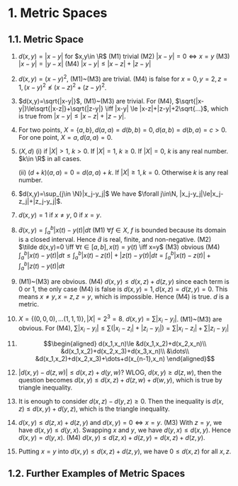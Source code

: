 # 1. Metric Spaces

## 1.1. Metric Space

1. $d(x,y)=|x-y|$ for $x,y\in \R$
    (M1) trivial
    (M2) $|x-y|=0 \iff x=y$
    (M3) $|x-y|=|y-x|$
    (M4) $|x-y|\le|x-z|+|z-y|$

2. $d(x,y)=(x-y)^2$, (M1)~(M3) are trivial. (M4) is false for $x=0, y=2, z=1, (x-y)^2\nleq (x-z)^2+(z-y)^2$.

3. $d(x,y)=\sqrt{|x-y|}$, (M1)~(M3) are trivial. For (M4), $\sqrt{|x-y|}\le\sqrt{|x-z|}+\sqrt{|z-y|} \iff |x-y| \le |x-z|+|z-y|+2\sqrt{...}$, which is true from $|x-y|\le |x-z|+|z-y|$.

4. For two points, $X=\{a,b\}, d(a,a)=d(b,b)=0, d(a,b)=d(b,a)=c>0$. For one point, $X={a}, d(a,a)=0$.

5. $(X,d)$
    (i) if $|X|>1$, $k>0$. If $|X|=1$, $k\ge 0$. If $|X|=0$, $k$ is any real number. $k\in \R$ in all cases.

    (ii) $(d+k)(a,a)=0=d(a,a)+k$. If $|X|\ge 1, k=0$. Otherwise $k$ is any real number.

6. $d(x,y)=\sup_{j\in \N}|x_j-y_j|$
    We have $\forall j\in\N, |x_j-y_j|\le|x_j-z_j|+|z_j-y_j|$.

7. $d(x,y)=1$ if $x\ne y$, 0 if $x=y$.

8. $\tilde d(x,y)=\int_a^b |x(t)-y(t)|dt$
    (M1) $\forall f\in X$, $f$ is bounded because its domain is a closed interval. Hence $\tilde d$ is real, finite, and non-negative.
    (M2) $\tilde d(x,y)=0 \iff $\forall t\in[a,b], x(t)=y(t)$ \iff x=y$
    (M3) obvious
    (M4) $\int_a^b |x(t)-y(t)|dt\le \int_a^b |x(t)-z(t)|+|z(t)-y(t)|dt = \int_a^b |x(t)-z(t)|+\int_a^b |z(t)-y(t)|dt$

9. (M1)~(M3) are obvious.
    (M4) $d(x,y)\le d(x,z)+d(z,y)$
    since each term is $0$ or $1$, the only case (M4) is false is $d(x,y)=1, d(x,z)=d(z,y)=0$. This means $x\ne y, x=z, z=y$, which is impossible. Hence (M4) is true. $d$ is a metric.

10. $X=\{(0,0,0),...(1,1,1)\}, |X|=2^3=8$. $d(x,y)=\sum |x_i-y_i|$.
    (M1)~(M3) are obvious.
    For (M4), $\sum |x_i-y_i|\le\sum(|x_i-z_i|+|z_i-y_i|)=\sum|x_i-z_i|+\sum|z_i-y_i|$

11. $$\begin{aligned}
    d(x_1,x_n)\le &d(x_1,x_2)+d(x_2,x_n)\\
    &d(x_1,x_2)+d(x_2,x_3)+d(x_3,x_n)\\
    &\dots\\
    &d(x_1,x_2)+d(x_2,x_3)+\dots+d(x_{n-1},x_n)
    \end{aligned}$$

12. $|d(x,y)-d(z,w)|\le d(x,z)+d(y,w)$?
    WLOG, $d(x,y)\ge d(z,w)$, then the question becomes
    $d(x,y)\le d(x,z)+d(z,w)+d(w,y)$, which is true by triangle inequality.

13. It is enough to consider $d(x,z)-d(y,z)\ge0$. Then the inequality is $d(x,z)\le d(x,y)+d(y,z)$, which is the triangle inequality.

14. $d(x,y)\le d(z,x)+d(z,y)$ and $d(x,y)=0 \iff x=y$.
    (M3) With $z=y$, we have $d(x,y)\le d(y,x)$. Swapping $x$ and $y$, we have $d(y,x)\le d(x,y)$. Hence $d(x,y)=d(y,x)$.
    (M4) $d(x,y)\le d(z,x)+d(z,y)=d(x,z)+d(z,y)$.

15. Putting $x=y$ into $d(x,y)\le d(x,z)+d(z,y)$, we have $0\le d(x,z)$ for all $x, z$.

## 1.2. Further Examples of Metric Spaces
